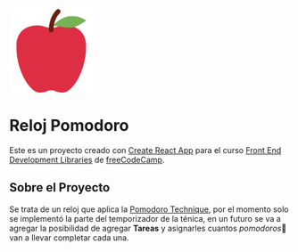 <div aling="center">
<img alt="Manzanita" src="public/android-chrome-192x192.png" height="150px" />
</div>

# Reloj Pomodoro

Este es un proyecto creado con [Create React App](https://github.com/facebook/create-react-app) para el curso [Front End Development Libraries](https://www.freecodecamp.org/learn/front-end-development-libraries/) de [freeCodeCamp](https://www.freecodecamp.org/).

## Sobre el Proyecto

Se trata de un reloj que aplica la [Pomodoro Technique](https://en.wikipedia.org/wiki/Pomodoro_Technique), por el momento solo se implementó la parte del temporizador de la ténica, en un futuro se va a agregar la posibilidad de agregar **Tareas** y asignarles cuantos _pomodoros_:apple: van a llevar completar cada una.

